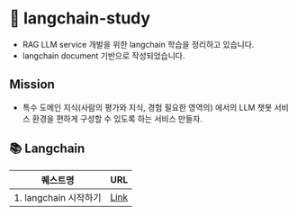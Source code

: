 # 🤖 langchain-study

* RAG LLM service 개발을 위한 langchain 학습을 정리하고 있습니다. 
* langchain document 기반으로 작성되었습니다. 



## Mission
* 특수 도메인 지식(사람의 평가와 지식, 경험 필요한 영역의) 에서의 LLM 챗봇 서비스 환경을 편하게 구성할 수 있도록 하는 서비스 만들자.


## 📚 Langchain

| 퀘스트명 | URL |
| --- | --- |
| 1. langchain 시작하기 | [Link](https://github.com/hhhhhhhhhhhhhhhhho/langchain-study/tree/main/1.%20langchain%20%EC%8B%9C%EC%9E%91%ED%95%98%EA%B8%B0) |
